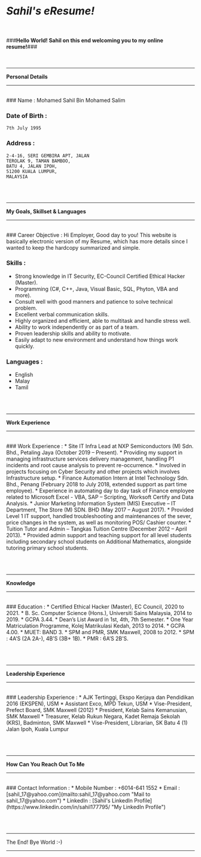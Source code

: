 # *__Sahil's eResume!__*

<br/><br/>
###**Hello World! Sahil on this end welcoming you to my online resume!**###
<br/><br/><br/>

___

__Personal Details__

___
<br/>
### Name  : 
	Mohamed Sahil Bin Mohamed Salim
	
### Date of Birth : 
	7th July 1995
	
### Address : 
	2-4-16, SERI GEMBIRA APT, JALAN
	TEROLAK 9, TAMAN BAMBOO,
	BATU 4, JALAN IPOH, 
	51200 KUALA LUMPUR,
	MALAYSIA

<br/><br/> 
___

__My Goals, Skillset & Languages__

___
<br/>
### Career Objective :
	Hi Employer, Good day to you! This website is basically electronic version of my Resume, 
	which has more details since I wanted to keep the hardcopy summarized and simple. 

### Skills :
* Strong knowledge in IT Security, EC-Council Certified Ethical Hacker (Master).
* Programming (C#, C++, Java, Visual Basic, SQL, Phyton, VBA and more).
* Consult well with good manners and patience to solve technical problem.
* Excellent verbal communication skills.
* Highly organized and efficient, able to multitask and handle stress well.
* Ability to work independently or as part of a team.
* Proven leadership skills and ability to motivate.
* Easily adapt to new environment and understand how things work quickly.

### Languages : 
* English
* Malay
* Tamil

<br/><br/>
___

__Work Experience__

___
<br/>
### Work Experience :
* Site IT Infra Lead at NXP Semiconductors (M) Sdn. Bhd., Petaling Jaya (October 2019 – Present).
	* Providing my support in managing infrastructure services delivery management, handling P1 incidents and root cause analysis to prevent re-occurrence.
	* Involved in projects focusing on Cyber Security and other projects which involves Infrastructure setup.
* Finance Automation Intern at Intel Technology Sdn. Bhd., Penang (February 2018 to July 2018, extended support as part time employee).
	* Experience in automating day to day task of Finance employee related to Microsoft Excel - VBA, SAP – Scripting, Worksoft Certify and Data Analysis.
* Junior Marketing Information System (MIS) Executive – IT Department, The Store (M) SDN. BHD (May 2017 – August 2017).
	* Provided Level 1 IT support, handled troubleshooting and maintenances of the sever, price changes in the system, as well as monitoring POS/ Cashier counter.
* Tuition Tutor and Admin – Tangkas Tuition Centre (December 2012 – April 2013).
	* Provided admin support and teaching support for all level students including secondary school students on Additional Mathematics, alongside tutoring primary school students.

<br/><br/>
___

__Knowledge__

___
<br/> 
### Education : 
* Certified Ethical Hacker (Master), EC Council, 2020 to 2021.
* B. Sc. Computer Science (Hons.), Universiti Sains Malaysia, 2014 to 2019.
	* GCPA 3.44.
	* Dean’s List Award in 1st, 4th, 7th Semester.
* One Year Matriculation Programme, Kolej Matrikulasi Kedah, 2013 to 2014.
	* GCPA 4.00.
	* MUET: BAND 3.
* SPM and PMR, SMK Maxwell, 2008 to 2012.
	* SPM : 4A’S (2A 2A-), 4B’S (3B+ 1B).
	* PMR : 6A’S 2B’S.

<br/><br/>
___

__Leadership Experience__

___
<br/> 
### Leadership Experience : 
* AJK Tertinggi, Ekspo Kerjaya dan Pendidikan 2016 (EKSPEN), USM
* Assistant Exco, MPD Tekun, USM
* Vise-President, Prefect Board, SMK Maxwell (2012)
* President, Kelab Sains Kemanusian, SMK Maxwell
* Treasurer, Kelab Rukun Negara, Kadet Remaja Sekolah (KRS), Badminton, SMK Maxwell
* Vise-President, Librarian, SK Batu 4 (1) Jalan Ipoh, Kuala Lumpur

<br/><br/>
___

__How Can You Reach Out To Me__

___
<br/> 
### Contact Information : 
* Mobile Number : +6014-641 1552
* Email         : 
[sahil_17@yahoo.com](mailto:sahil_17@yahoo.com "Mail to sahil_17@yahoo.com")
*  LinkedIn      : 
[Sahil's LinkedIn Profile](https://www.linkedin.com/in/sahil177795/ "My LinkedIn Profile")

<br/><br/>
___
The End!
Bye World :-)
___
